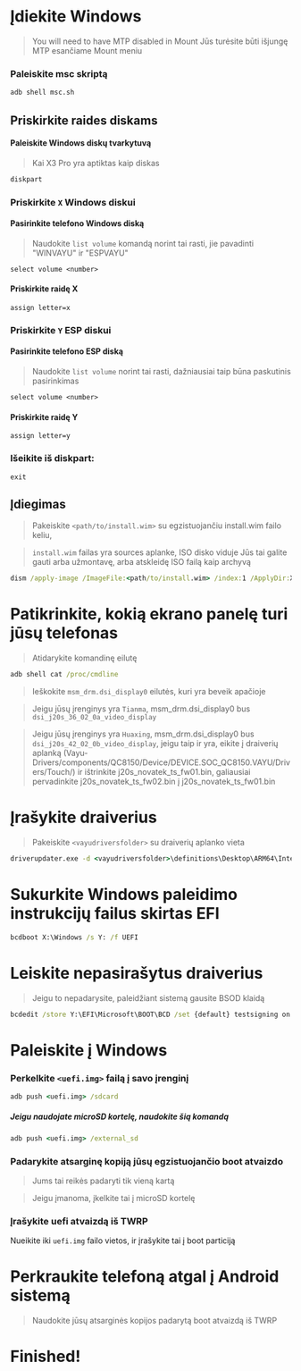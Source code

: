 # Įdiekite Windows
> You will need to have MTP disabled in Mount
> Jūs turėsite būti išjungę MTP esančiame Mount meniu

### Paleiskite msc skriptą

```cmd
adb shell msc.sh
```

  

## Priskirkite raides diskams

  

#### Paleiskite Windows diskų tvarkytuvą

> Kai X3 Pro yra aptiktas kaip diskas

```cmd
diskpart
```


### Priskirkite `X` Windows diskui

#### Pasirinkite telefono Windows diską
> Naudokite `list volume` komandą norint tai rasti, jie pavadinti "WINVAYU" ir "ESPVAYU"

```diskpart
select volume <number>
```

#### Priskirkite raidę X
```diskpart
assign letter=x
```

### Priskirkite `Y` ESP diskui

#### Pasirinkite telefono ESP diską

> Naudokite `list volume` norint tai rasti, dažniausiai taip būna paskutinis pasirinkimas

```diskpart
select volume <number>
```

#### Priskirkite raidę Y

```diskpart
assign letter=y
```

### Išeikite iš diskpart:
```diskpart
exit
```

  
  

## Įdiegimas

> Pakeiskite `<path/to/install.wim>` su egzistuojančiu install.wim failo keliu,

> `install.wim` failas yra sources aplanke, ISO disko viduje
> Jūs tai galite gauti arba užmontavę, arba atskleidę ISO failą kaip archyvą

```cmd
dism /apply-image /ImageFile:<path/to/install.wim> /index:1 /ApplyDir:X:\
```

# Patikrinkite, kokią ekrano panelę turi jūsų telefonas

> Atidarykite komandinę eilutę

```cmd
adb shell cat /proc/cmdline
```
> Ieškokite `msm_drm.dsi_display0` eilutės, kuri yra beveik apačioje

> Jeigu jūsų įrenginys yra `Tianma`, msm_drm.dsi_display0 bus `dsi_j20s_36_02_0a_video_display`

> Jeigu jūsų įrenginys yra `Huaxing`, msm_drm.dsi_display0 bus `dsi_j20s_42_02_0b_video_display`, jeigu taip ir yra, eikite į draiverių aplanką (Vayu-Drivers/components/QC8150/Device/DEVICE.SOC_QC8150.VAYU/Drivers/Touch/) ir ištrinkite j20s_novatek_ts_fw01.bin, galiausiai pervadinkite j20s_novatek_ts_fw02.bin į j20s_novatek_ts_fw01.bin

# Įrašykite draiverius

> Pakeiskite `<vayudriversfolder>` su draiverių aplanko vieta

```cmd
driverupdater.exe -d <vayudriversfolder>\definitions\Desktop\ARM64\Internal\vayu.txt -r <vayudriversfolder> -p X:
```

  

# Sukurkite Windows paleidimo instrukcijų failus skirtas EFI

```cmd
bcdboot X:\Windows /s Y: /f UEFI
```

  
  

# Leiskite nepasirašytus draiverius

> Jeigu to nepadarysite, paleidžiant sistemą gausite BSOD klaidą

```cmd
bcdedit /store Y:\EFI\Microsoft\BOOT\BCD /set {default} testsigning on
```

# Paleiskite į Windows

### Perkelkite `<uefi.img>` failą į savo įrenginį

```cmd
adb push <uefi.img> /sdcard
```

##### Jeigu naudojate microSD kortelę, naudokite šią komandą

```cmd
adb push <uefi.img> /external_sd
```


### Padarykite atsarginę kopiją jūsų egzistuojančio boot atvaizdo
> Jums tai reikės padaryti tik vieną kartą

> Jeigu įmanoma, įkelkite tai į microSD kortelę


### Įrašykite uefi atvaizdą iš TWRP
Nueikite iki `uefi.img` failo vietos, ir įrašykite tai į boot particiją

# Perkraukite telefoną atgal į Android sistemą
> Naudokite jūsų atsarginės kopijos padarytą boot atvaizdą iš TWRP

# Finished!
